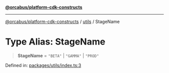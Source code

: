 [**@orcabus/platform-cdk-constructs**](../../../../README.md)

***

[@orcabus/platform-cdk-constructs](../../../../README.md) / [utils](../README.md) / StageName

# Type Alias: StageName

> **StageName** = `"BETA"` \| `"GAMMA"` \| `"PROD"`

Defined in: [packages/utils/index.ts:3](https://github.com/OrcaBus/platform-cdk-constructs/blob/c976adc64e129e16931e5f8794549bfec6d441a5/packages/utils/index.ts#L3)
